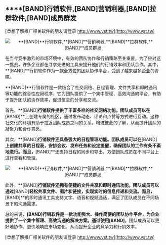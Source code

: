 ## ****[BAND]**行销软件,**[BAND]**营销利器,**[BAND]**拉群软件,**[BAND]**成员群发**

[😍想了解推广相关软件的朋友请登录 http://www.vst.tw](http://www.vst.tw)

 <center><img src="https://vst.tw/MP4/tuiguang/png/6.png" alt="**[BAND]**行销软件,**[BAND]**营销利器,**[BAND]**拉群软件,**[BAND]**成员群发"></center>

在当今竞争激烈的市场环境中，有效的团队协作和行销策略至关重要。为了应对这一挑战，许多企业都在寻求先进的工具来提升他们的行销效率和团队合作。其中，**[BAND]**行销软件作为一款全方位的团队协作平台，受到了越来越多企业的青睐。

**[BAND]**行销软件是一款结合了社交网络、日程管理、文件共享和即时通讯等功能的综合性应用程序。它为团队提供了一个集中管理、高效沟通的平台，有助于提升团队的协作效率，促进信息的分享和交流。

首先，**[BAND]**行销软件提供了丰富多样的社交网络功能。团队成员可以在**[BAND]**上创建专属的社区，通过发布动态、评论和点赞等方式进行互动。这种社交化的环境有助于拉近团队成员之间的关系，增进彼此的了解，从而提升团队的凝聚力和合作意愿。

其次，**[BAND]**行销软件还具备强大的日程管理功能。团队成员可以在**[BAND]**上创建共享的日程表，安排会议、发布任务和设定提醒，确保团队的工作有条不紊地进行。而且，**[BAND]**还支持日程的同步和导出，方便团队成员在不同平台上进行查看和管理。

 <center><img src="https://vst.tw/MP4/tuiguang/png/7.png" alt="**[BAND]**行销软件,**[BAND]**营销利器,**[BAND]**拉群软件,**[BAND]**成员群发"></center>

此外，**[BAND]**行销软件还拥有便捷的文件共享和即时通讯功能。团队成员可以通过**[BAND]**轻松共享文件、图片和链接，实现实时的信息传递和交流。而且，**[BAND]**的即时通讯工具支持文字、语音和视频通话，满足了团队成员在不同场景下的沟通需求。

总的来说，**[BAND]**行销软件是一款功能强大、操作简便的团队协作平台，为企业提供了一个集中管理、高效沟通的解决方案。通过使用**[BAND]**，团队成员可以更好地协作、更快地响应市场变化，从而提升企业的竞争力和行销效率。

[😍想了解推广相关软件的朋友请登录 http://www.vst.tw](http://www.vst.tw)



